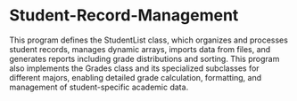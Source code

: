 # Student-Record-Management
This program defines the StudentList class, which organizes and processes student records, manages dynamic arrays, imports data from files, and generates reports including grade distributions and sorting. This program also implements the Grades class and its specialized subclasses for different majors, enabling detailed grade calculation, formatting, and management of student-specific academic data.
